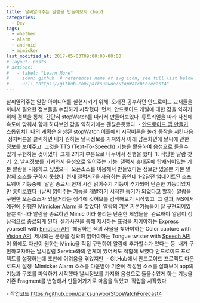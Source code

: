 ```yaml
---
title: 날씨알려주는 알람을 만들어보자 chap1
categories:
  - Dev
tags:
  - whether
  - alarm
  - android
  - mimicker
last_modified_at: 2017-05-03T09:00:00-00:00
# layout: posts
# actions:
#   - label: "Learn More"
#     icon: github  # references name of svg icon, see full list below
#     url: "https://github.com/parksunwoo/StopWatchForecast4"
---
```


날씨알려주는 알람 아이디어를 실현시키기 위해 
​
오래전 공부하던 안드로이드 교재들을 꺼내서 필요한 정보들을 수집하기 시작했다
​
 먼저, 안드로이드 개발에 대한 감을 익히기 위해 검색을 통해
​
간단히  stopWatch를 따라서 만들어보았다
​
튜토리얼을 따라 자신에 속도에 맞춰서 함께 하다보면 감을 익히기에는 괜찮은듯했다
​
\- [안드로이드 앱 만들기 스톱워치1](https://www.youtube.com/watch?v=U34sMlcMZV4)
​
나의 계획은 완성된 stopWatch 어플에서 시작버튼을 눌러 동작을 시킨다음
​
정지버튼을 클릭하면 내가 원하는 날씨정보를 가져와서 아래 남는화면에 날씨에 관한 정보를 보여주고
​
그것을 TTS (Text-To-Speech) 기능을 활용하여 음성으로 들을수 있게 구현하는 것이었다
​
크게 2가지 부분으로 나누어서 진행을 했다
​
1\. 적당한 알람 찾기
​
2\. 날씨정보를 가져와서 음성으로 읽어주는 기능 
​
갤럭시 휴대폰에 탑재되어있는 기본 알람을 사용하고 싶었으나
​
오픈소스를 이용해서 만들었다는 정보만 있을뿐 
​
기본 알람의 소스를 구하지 못했다
​
현재 갤럭시7을 사용하는 중인데 1-2달전 업데이트된 소프트웨어 기능중에
​
알람 종료시 현재 시간 읽어주기 기능이 추가되어 단순한 기능이었지만 흥미로웠다
​
(날씨 읽어주는 기능을 개발하기 시작한 동기가 되었다고 할까)
​
알람을 구현한 오픈소스가 있을거라는 생각에 깃허브를 검색해보기 시작했고
​
그 결과, MS에서 예전에 진행한 [Mimicker Alarm](https://github.com/parksunwoo/ProjectOxford-Apps-MimickerAlarm) 을 찾았다!
​
알람의 기본 기본기능들이 잘 구현되어있을뿐 아니라 알람을 종료하면 Mimic 이라 불리는 단순한 게임들을
​
완료해야 알람이 정상적으로 종료되게 된다
​
셀카사진을 통해 제시하는 표정을 지어야하는 Express yourself with [Emotion API](https://www.projectoxford.ai/emotion)
​
해당하는 색의 사물을 찾아야하는 Color capture with [Vision API](https://www.projectoxford.ai/vision)
​
제시되는 문장을 정확히 읽어야하는 Tongue twister with [Speech API](https://www.projectoxford.ai/speech)
​
이 외에도 자신이 원하는 Mimic을 직접 구현하여 알람에 추가할수가 있다는 등 
​
내가 구현하고자하는 날씨알림 Service와의 연계에 있어서도 적합해 보였다
​
안드로이드 프로젝트를 설정하는데 초반에 어려움을 겪었지만
​
\- GitHub에서 안드로이드 프로젝트 다운로드시 설정
​
Mimicker Alarm 소스를 다운받아  기존에 작성된 소스를 살펴보며 app의 기능과 구조를 파악하기 시작했다
​
날씨정보를 가져와 음성으로 들을수있게 하는 기능을 기존 Fragment를 변형해서 만들어가기로 마음을 먹었고
​
작업을 시작했다


\- 작업코드
https://github.com/parksunwoo/StopWatchForecast4
